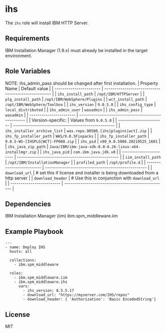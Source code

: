 # ihs

The `ihs` role will install IBM HTTP Server.

## Requirements

IBM Installation Manager (1.9.x) must already be installed in the target environment.

## Role Variables
NOTE: ihs_admin_pass should be changed after first installation.
| Property Name           | Default value                                       |
| ----------------------- | --------------------------------------------------- |
| `ihs_install_path`      | `/opt/IBM/HTTPServer`                               |
| `plg_install_path`      | `/opt/IBM/WebSphere/Plugins`                        |
| `wct_install_path`      | `/opt/IBM/WebSphere/Toolbox`                        |
| `ihs_version`           | `9.0.5.8`                                           |
| `ihs_config_type`       | `local_distributed`                                 |
| `ihs_admin_user`        | `wasadmin`                                          |
| `ihs_admin_pass`        | `wasadmin`                                          |
| ----------------------- | --------------------------------------------------- |
| Version-specific:       | Values from `9.0.5.8`                               |
| ----------------------- | --------------------------------------------------- |
| `ihs_installer_archive_list` | `was.repo.90500.[ihs|plugins|wct].zip`         |
| `ihs_fp_installer_path` | `WAS/9.0.5Fixpacks`                                 |
| `ihs_fp_installer_path` | `9.0.5-WS-[IHSPLG|WCT]-FP008.zip`                   |
| `ihs_pid`               | `v90_9.0.5008.20210525_1601`                        |
| `ihs_java_zip_path`     | `Java/IBM/ibm-java-sdk-8.0-6.26-linux-x64-installmgr.zip` |
| `ihs_java_pid`          | `com.ibm.java.jdk.v8`                               |
| ----------------------- | --------------------------------------------------- |
| `iim_install_path`      | `/opt/IBM/InstallationManager`                      |
| `profiled_path`         | `/opt/profile.d`                                    |
| ------------------------- | --------------------------------------------------- |
| `download_url`    | # set this if license and installer is being downloaded from a http server |
| `download_header` | # Use this in conjunction with `download_url`               |
| ------------------------- | --------------------------------------------------- |

## Dependencies

IBM Installation Manager (iim)
ibm.spm_middleware.iim

## Example Playbook

```
---
- name: Deploy IHS
  hosts: all

  collections:
    - ibm.spm_middleware

  roles:
    - ibm.spm_middleware.iim
    - ibm.spm_middleware.ihs
      vars:
        - ihs_version: 8.5.5.17
        - download_url: "https://myserver.com/IHS/repos"
        - download_header: { 'Authorization': 'Basic EncodedString'}
```

## License

MIT
